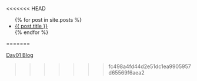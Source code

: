 <<<<<<< HEAD
<ul>
  {% for post in site.posts %}
    <li>
      <a href="{{ post.url }}">{{ post.title }}</a>
    </li>
  {% endfor %}
</ul>
=======

[Day01 Blog](https://natalielyn.github.io/_posts/2019-11-26-Day-1/)
>>>>>>> fc498a4fd44d2e51dc1ea9905957d65569f6aea2

